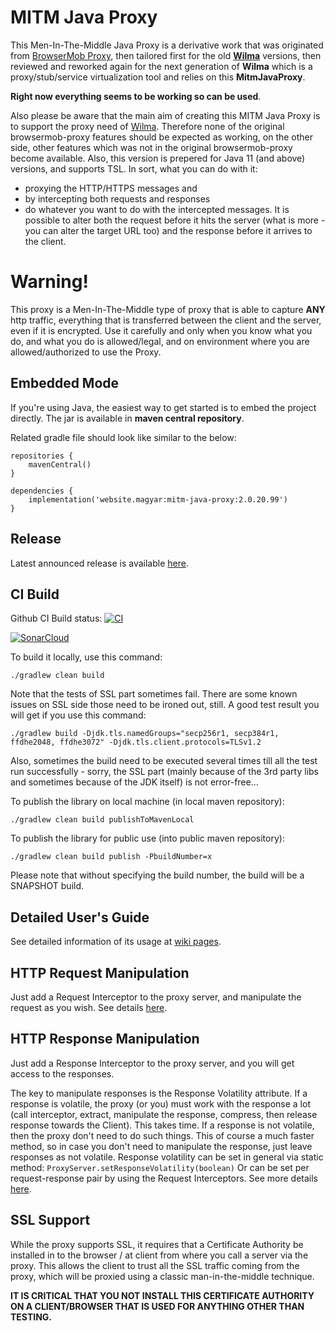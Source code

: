 MITM Java Proxy
============================
This Men-In-The-Middle Java Proxy is a derivative work that was originated from [BrowserMob Proxy](https://github.com/lightbody/browsermob-proxy), then tailored first for the old [**Wilma**](https://github.com/epam/Wilma) versions, 
then reviewed and reworked again for the next generation of **Wilma** which is a proxy/stub/service virtualization tool and relies on this **MitmJavaProxy**. 

**Right now everything seems to be working so can be used**.

Also please be aware that the main aim of creating this MITM Java Proxy is to support the proxy need of [Wilma](https://github.com/epam/Wilma).
Therefore none of the original browsermob-proxy features should be expected as working, on the other side, other features which was not in the original browsermob-proxy become available. Also, this version is prepered for Java 11 (and above) versions, and supports TSL.
In sort, what you can do with it:
- proxying the HTTP/HTTPS messages and 
- by intercepting both requests and responses
- do whatever you want to do with the intercepted messages.
It is possible to alter both the request before it hits the server (what is more - you can alter the target URL too) and the response before it arrives to the client.

Warning!
========
This proxy is a Men-In-The-Middle type of proxy that is able to capture **ANY** http traffic, everything that is transferred between the client and the server, even if it is encrypted. Use it carefully and only when you know what you do, and what you do is allowed/legal, and on environment where you are allowed/authorized to use the Proxy.

Embedded Mode
-------------
If you're using Java, the easiest way to get started is to embed the project directly. The jar is available in **maven central repository**.

Related gradle file should look like similar to the below:

```
repositories {
    mavenCentral()
}
    
dependencies {
    implementation('website.magyar:mitm-java-proxy:2.0.20.99')
}    
```

Release
------------
Latest announced release is available [here](https://github.com/website-magyar/mitmJavaProxy/releases). 

CI Build
-----------------
Github CI Build status: [![CI](https://github.com/website-magyar/mitmJavaProxy/actions/workflows/main.yml/badge.svg)](https://github.com/website-magyar/mitmJavaProxy/actions/workflows/main.yml)

[![SonarCloud](https://sonarcloud.io/images/project_badges/sonarcloud-white.svg)](https://sonarcloud.io/dashboard?id=tkohegyi_mitmJavaProxy)

To build it locally, use this command:
```
./gradlew clean build
```
Note that the tests of SSL part sometimes fail. There are some known issues on SSL side those need to be ironed out, still. 
A good test result you will get if you use this command:
```
./gradlew build -Djdk.tls.namedGroups="secp256r1, secp384r1, ffdhe2048, ffdhe3072" -Djdk.tls.client.protocols=TLSv1.2 
```
Also, sometimes the build need to be executed several times till all the test run successfully - sorry, the SSL part (mainly because of the 3rd party libs and sometimes because of the JDK itself) is not error-free... 

To publish the library on local machine (in local maven repository):
```
./gradlew clean build publishToMavenLocal
```

To publish the library for public use (into public maven repository):
```
./gradlew clean build publish -PbuildNumber=x
```
Please note that without specifying the build number, the build will be a SNAPSHOT build. 

Detailed User's Guide
----------------
See detailed information of its usage at [wiki pages](https://github.com/website-magyar/mitmJavaProxy/wiki).

HTTP Request Manipulation
-------------------
Just add a Request Interceptor to the proxy server, and manipulate the request as you wish. See details [here](https://github.com/website-magyar/mitmJavaProxy/wiki/4.-How-to-manipulate-requests).

HTTP Response Manipulation
-------------------
Just add a Response Interceptor to the proxy server, and you will get access to the responses.

The key to manipulate responses is the Response Volatility attribute. 
If a response is volatile, the proxy (or you) must work with the response a lot (call interceptor, extract, manipulate the response, compress, then release response towards the Client). This takes time.
If a response is not volatile, then the proxy don't need to do such things. This of course a much faster method, so in case you don't need to manipulate the response, just leave responses as not volatile.
Response volatility can be set in general via static method: `ProxyServer.setResponseVolatility(boolean)`
Or can be set per request-response pair by using the Request Interceptors. See more details [here](https://github.com/website-magyar/mitmJavaProxy/wiki/5.-How-to-manipulate-responses).

SSL Support
-----------
While the proxy supports SSL, it requires that a Certificate Authority be installed in to the browser / at client from where you call a server via the proxy.
This allows the client to trust all the SSL traffic coming from the proxy, which will be proxied using a classic man-in-the-middle technique. 

**IT IS CRITICAL THAT YOU NOT INSTALL THIS CERTIFICATE AUTHORITY ON A CLIENT/BROWSER THAT IS USED FOR ANYTHING OTHER THAN TESTING.**
